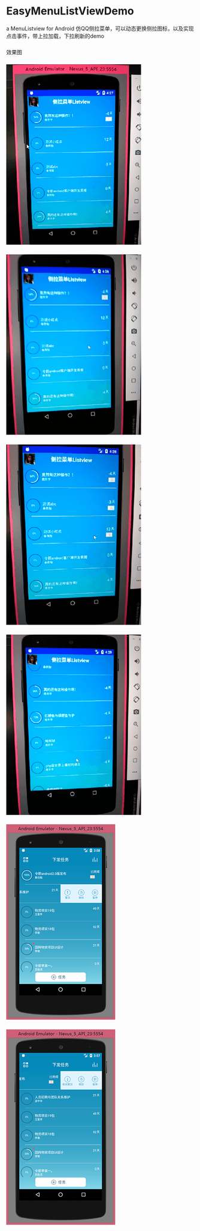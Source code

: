# EasyMenuListViewDemo
a MenuListview for Android 仿QQ侧拉菜单，可以动态更换侧拉图标，以及实现点击事件，带上拉加载，下拉刷新的demo
###
效果图
###
![image](https://github.com/PangHaHa12138/EasyMenuListViewDemo/blob/master/screenshot/1.gif)
###
![image](https://github.com/PangHaHa12138/EasyMenuListViewDemo/blob/master/screenshot/2.gif)
###
![image](https://github.com/PangHaHa12138/EasyMenuListViewDemo/blob/master/screenshot/3.gif)
###
![image](https://github.com/PangHaHa12138/EasyMenuListViewDemo/blob/master/screenshot/4.gif)
###
![image](https://github.com/PangHaHa12138/EasyMenuListViewDemo/blob/master/screenshot/5.png)
###
![image](https://github.com/PangHaHa12138/EasyMenuListViewDemo/blob/master/screenshot/6.png)
